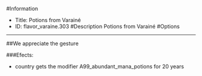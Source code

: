 #Information
 - Title: Potions from Varainé
 - ID: flavor_varaine.303
#Description
Potions from Varainé
#Options

___
##We appreciate the gesture

###Efects:<ul><li>country gets the modifier A99_abundant_mana_potions for 20 years</li></ul>
